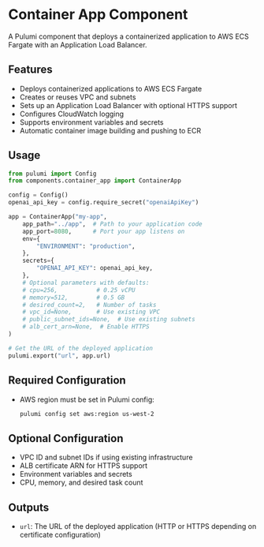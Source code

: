 # Container App Component

A Pulumi component that deploys a containerized application to AWS ECS Fargate with an Application Load Balancer.

## Features

- Deploys containerized applications to AWS ECS Fargate
- Creates or reuses VPC and subnets
- Sets up an Application Load Balancer with optional HTTPS support
- Configures CloudWatch logging
- Supports environment variables and secrets
- Automatic container image building and pushing to ECR

## Usage

```python
from pulumi import Config
from components.container_app import ContainerApp

config = Config()
openai_api_key = config.require_secret("openaiApiKey")

app = ContainerApp("my-app",
    app_path="../app",  # Path to your application code
    app_port=8080,      # Port your app listens on
    env={
        "ENVIRONMENT": "production",
    },
    secrets={
        "OPENAI_API_KEY": openai_api_key,
    },
    # Optional parameters with defaults:
    # cpu=256,           # 0.25 vCPU
    # memory=512,        # 0.5 GB
    # desired_count=2,   # Number of tasks
    # vpc_id=None,       # Use existing VPC
    # public_subnet_ids=None,  # Use existing subnets
    # alb_cert_arn=None,  # Enable HTTPS
)

# Get the URL of the deployed application
pulumi.export("url", app.url)
```

## Required Configuration

- AWS region must be set in Pulumi config:
  ```bash
  pulumi config set aws:region us-west-2
  ```

## Optional Configuration

- VPC ID and subnet IDs if using existing infrastructure
- ALB certificate ARN for HTTPS support
- Environment variables and secrets
- CPU, memory, and desired task count

## Outputs

- `url`: The URL of the deployed application (HTTP or HTTPS depending on certificate configuration) 